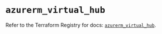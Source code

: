 # `azurerm_virtual_hub`

Refer to the Terraform Registry for docs: [`azurerm_virtual_hub`](https://registry.terraform.io/providers/hashicorp/azurerm/4.1.0/docs/resources/virtual_hub).
